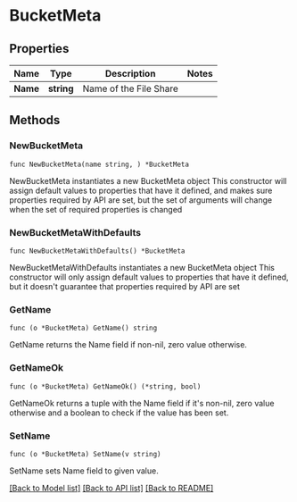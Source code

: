 # BucketMeta

## Properties

Name | Type | Description | Notes
------------ | ------------- | ------------- | -------------
**Name** | **string** | Name of the File Share | 

## Methods

### NewBucketMeta

`func NewBucketMeta(name string, ) *BucketMeta`

NewBucketMeta instantiates a new BucketMeta object
This constructor will assign default values to properties that have it defined,
and makes sure properties required by API are set, but the set of arguments
will change when the set of required properties is changed

### NewBucketMetaWithDefaults

`func NewBucketMetaWithDefaults() *BucketMeta`

NewBucketMetaWithDefaults instantiates a new BucketMeta object
This constructor will only assign default values to properties that have it defined,
but it doesn't guarantee that properties required by API are set

### GetName

`func (o *BucketMeta) GetName() string`

GetName returns the Name field if non-nil, zero value otherwise.

### GetNameOk

`func (o *BucketMeta) GetNameOk() (*string, bool)`

GetNameOk returns a tuple with the Name field if it's non-nil, zero value otherwise
and a boolean to check if the value has been set.

### SetName

`func (o *BucketMeta) SetName(v string)`

SetName sets Name field to given value.



[[Back to Model list]](../README.md#documentation-for-models) [[Back to API list]](../README.md#documentation-for-api-endpoints) [[Back to README]](../README.md)


